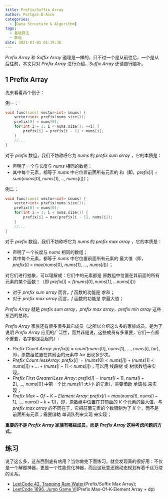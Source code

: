 ```yaml
---
title: Prefix/Suffix Array
author: Portgas·D·Asce
categories:
  - [Data Structure & Algorithm]
tags:
  - 基础算法
  - 数组
date: 2021-01-01 01:19:36
---
```


<!--more-->
$Prefix\ Array$ 和 $Suffix\ Array$ 道理是一样的，只不过一个是从前往后，一个是从后往前，本文只对 $Prefix\ Array$ 进行介绍，$Suffix\ Array$ 还请自行脑补。
## 1 Prefix Array
先来看看两个例子：

例一：
```cpp
void func(const vector<int> &nums) {
    vector<int> prefix(nums.size());
    prefix[0] = nums[0];
    for(int i = 1; i < nums.size(); ++i) {
        prefix[i] = prefix[i - 1] + nums[i];
    }
    //...
}
```
对于 $prefix$ 数组，我们不妨称呼它为 $nums$ 的 $prefix\ sum\ array$ ，它的本质是：
- 声明了一个与长度与 $nums$ 相同的数组；
- 其中每个元素，都等于 $nums$ 中它位置前面所有元素的 和（即，$prefix[i] = sum(nums[0], nums[1], ..., nums[i])$）；

例二：
```cpp
void func(const vector<int> &nums) {
    vector<int> prefix(nums.size());
    prefix[0] = nums[0];
    for(int i = 1; i < nums.size()) {
        prefix[i] = max(prefix[i - 1], nums[i]);
    }
    //...
}
```
对于 $prefix$ 数组，我们不妨称呼它为 $nums$ 的 $prefix\ max\ array$ ，它的本质是：
- 声明了一个长度与 $nums$ 相同的数组；
- 其中每个元素，都等于 $nums$ 中它位置前面所有元素的 最大值（即，$prefix[i]\ =\ max(nums[0],\ nums[1],\ ...,\ nums[i])$）；

对它们进行抽象，可以理解成：它们中的元素都是 原数组中位置在其前面的所有元素的某个函数！（即 $prefix[i] = f(nums[0], nums[1], ... nums[i])$）
- 对于 $prefix\ sum\ array$ 而言，$f$ 函数的功能是 求和；
- 对于 $prefix\ max\ array$ 而言，$f$ 函数的功能是 求最大值；

$Prefix\ Array$ 就是 $prefix\ sum\ array$，$prefix\ max\ array$，$prefix\ min\ array$ 这些东西的总称。

$Prefix\ Array$ 家族还有很多很多其它成员（之所以介绍这么多的家族成员，是为了说明 $Prefix\ Array$ 应用的广泛性，而并非是说，这些成员有多重要，它们一点都不重要，名字都是乱起的）:
- $Prefix\ Count\ Array$: $prefix[i]\ =\ count(nums[0],\ nums[1],\ ...,\ nums[i],\ tar)$, 即，原数组位置在其前面的元素中 $tar$ 出现多少次。
- $Prefix\ Count\ less Array$: $prefix[i]\ = (nums[0] < nums[i]) + (nums[1] < nums[i]) + ... + (nums[i - 1] < nums[i])$；可以用 线段树 或 树状数组来实现。
- $Prefix\ First\ Greater/Less\ Array$: $prefix[i]\ =$ ($nums[i - 1],\ nums[i - 2],\ ...,\ nums[0]$ 中第一个比 $nums[i]$ 大/小 的元素)，需要借助 单调栈 来实现；
- $Prefix\ Max-Of-K-Element\ Array$: $prefix[i]\ =\ max(nums[i],\ nums[i - 1],\ ...,\ nums[i - k + 1])$，即，原数组中位置在其前面的 $K$ 个元素的最大值，与 $prefix\ max\ array$ 的不同在于，它把前面元素的个数限制为了 $K$ 个，而不是前面所有元素；需要借助 单调队列来实现 来实现；

**重要的不是 $Prefix\ Array$ 家族有哪些成员，而是 $Prefix\ Array$ 这种考虑问题的方式。**

## 练习
说了这么多，这东西到底有啥用？当你做完下面练习，就会发现真的很好用：不仅是一个解题神器，更是一个性能优化神器，而且这玩意还跟动态规划有着千丝万缕的关系。
- [LeetCode 42. Trapping Rain Water](https://leetcode.com/problems/trapping-rain-water/)(Prefix/Suffix Max Array);
- [LeetCode 1696. Jump Game VI](https://leetcode.com/problems/jump-game-vi/)(Prefix Max-Of-K-Element Array + dp)


